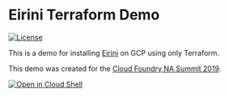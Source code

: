 # Eirini Terraform Demo
[![License](https://img.shields.io/badge/license-Apache%202.0-blue.svg)](https://opensource.org/licenses/Apache-2.0)

This is a demo for installing [Eirini](https://github.com/cloudfoundry-incubator/eirini) on GCP using only Terraform.

This demo was created for the [Cloud Foundry NA Summit 2019](https://www.cloudfoundry.org/event/nasummit2019/).

[![Open in Cloud Shell](https://gstatic.com/cloudssh/images/open-btn.svg)](https://console.cloud.google.com/cloudshell/editor?cloudshell_git_repo=https://github.com/GoogleCloudPlatform/graphite-talks&cloudshell_git_branch=cf-na-summit-2019&cloudshell_image=gcr.io/graphite-cloud-shell-images/cf-on-k8s&cloudshell_working_dir=cf-na-summit-2019_cf-on-k8s&cloudshell_tutorial=tutorial.md&cloudshell_open_in_editor=terraform.tfvars)

